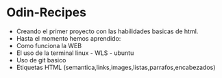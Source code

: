 # Odin-Recipes
- Creando el primer proyecto con las habilidades basicas de html.
- Hasta el momento hemos aprendido:
- Como funciona la WEB
- El uso de la terminal linux - WLS - ubuntu
- Uso de git basico
- Etiquetas HTML (semantica,links,images,listas,parrafos,encabezados)